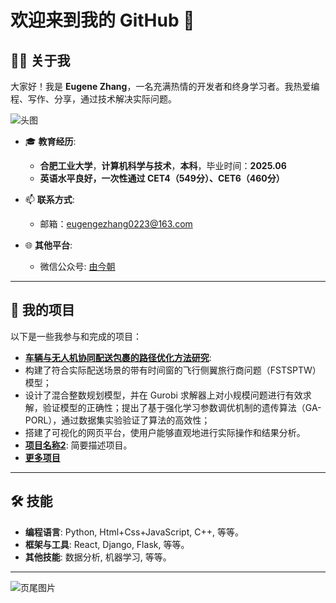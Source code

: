 # 欢迎来到我的 GitHub 👋

## 👨‍💻 关于我
大家好！我是 **Eugene Zhang**，一名充满热情的开发者和终身学习者。我热爱编程、写作、分享，通过技术解决实际问题。

![头图]((https://images.pexels.com/photos/546819/pexels-photo-546819.jpeg?auto=compress&cs=tinysrgb&w=600))

- 🎓 **教育经历**:
  - **合肥工业大学**，**计算机科学与技术**，**本科**，毕业时间：**2025.06**
  - **英语水平良好，一次性通过 CET4（549分）、CET6（460分）**

- 📫 **联系方式**:
  - 邮箱：[eugengezhang0223@163.com](mailto:eugengezhang0223@163.com)

- 🌐 **其他平台**:
  - 微信公众号: [由今朝](https://mp.weixin.qq.com/mp/profile_ext?action=home&__biz=Mzg4MzcxMjIzMQ==)

---

## 💼 我的项目
以下是一些我参与和完成的项目：

- **[车辆与无人机协同配送包裹的路径优化方法研究]((https://github.com/eugenezhang0223/VehicleDroneCollabDeliveryOptimization))**:
- 构建了符合实际配送场景的带有时间窗的飞行侧翼旅行商问题（FSTSPTW）模型；
- 设计了混合整数规划模型，并在 Gurobi 求解器上对小规模问题进行有效求解，验证模型的正确性；提出了基于强化学习参数调优机制的遗传算法（GA-PORL），通过数据集实验验证了算法的高效性；
- 搭建了可视化的网页平台，使用户能够直观地进行实际操作和结果分析。 
- **[项目名称2](https://github.com/your-repo2)**: 简要描述项目。
- **[更多项目](https://github.com/your-profile?tab=repositories)**

---

## 🛠️ 技能
- **编程语言**: Python, Html+Css+JavaScript, C++, 等等。
- **框架与工具**: React, Django, Flask, 等等。
- **其他技能**: 数据分析, 机器学习, 等等。

---

![页尾图片]((https://github.com/eugenezhang0223/eugenezhang0223.github.io/blob/main/72055491b86619c8a1fa70b46b4c08b.jpg))
